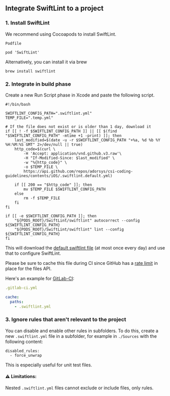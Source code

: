 ## Integrate SwiftLint to a project

### 1. Install SwiftLint

We recommend using Cocoapods to install SwiftLint.

```
Podfile

pod 'SwiftLint'
```

Alternatively, you can install it via brew

```shell
brew install swiftlint
```

### 2. Integrate in build phase

Create a new Run Script phase in Xcode and paste the following script.

```shell
#!/bin/bash

SWIFTLINT_CONFIG_PATH=".swiftlint.yml"
TEMP_FILE=".temp.yml"

# If the file does not exist or is older than 1 day, download it
if [[ ! -f $SWIFTLINT_CONFIG_PATH ]] || [[ $(find "$SWIFTLINT_CONFIG_PATH" -mtime +1 -print) ]]; then
    last_modified=$(date -u -r $SWIFTLINT_CONFIG_PATH "+%a, %d %b %Y %H:%M:%S GMT" 2>/dev/null || true)
    http_code=$(curl \
        -H 'Accept: application/vnd.github.v3.raw'\
        -H "If-Modified-Since: $last_modified" \
        -w "%{http_code}" \
        -o $TEMP_FILE \
        https://api.github.com/repos/adorsys/csi-coding-guidelines/contents/iOS/.swiftlint.default.yml)

    if [[ 200 == "$http_code" ]]; then
        mv $TEMP_FILE $SWIFTLINT_CONFIG_PATH
    else
        rm -f $TEMP_FILE
    fi
fi

if [[ -e $SWIFTLINT_CONFIG_PATH ]]; then
    "${PODS_ROOT}/SwiftLint/swiftlint" autocorrect --config ${SWIFTLINT_CONFIG_PATH}
    "${PODS_ROOT}/SwiftLint/swiftlint" lint --config ${SWIFTLINT_CONFIG_PATH}
fi
```

This will download the [default swiftlint file][] (at most once every day)
and use that to configure SwiftLint.

Please be sure to cache this file during CI since GitHub has a [rate limit][] 
in place for the files API.

Here's an example for [GitLab-CI][gitlab cache]:
```yml
.gitlab-ci.yml

cache:
  paths:
    - .swiftlint.yml
```

### 3. Ignore rules that aren't relevant to the project

You can disable and enable other rules in subfolders.
To do this, create a new `.swiftlint.yml` file in a subfolder, 
for example in `./Sources` with the following content:

```
disabled_rules:
  - force_unwrap
```

This is especially useful for unit test files.

#### :warning: Limitations:

Nested `.swiftlint.yml` files cannot exclude or include files, only rules.

[default swiftlint file]: https://github.com/adorsys/csi-coding-guidelines/blob/master/iOS/.swiftlint.default.yml
[rate limit]: https://developer.github.com/v3/#rate-limiting
[gitlab cache]: https://docs.gitlab.com/ee/ci/yaml/#cache

